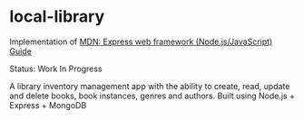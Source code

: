 # local-library

Implementation of [MDN: Express web framework (Node.js/JavaScript) Guide](https://developer.mozilla.org/en-US/docs/Learn/Server-side/Express_Nodejs)

Status: Work In Progress

A library inventory management app with the ability to create, read, update and delete books, book instances, genres and authors. Built using Node.js + Express + MongoDB

